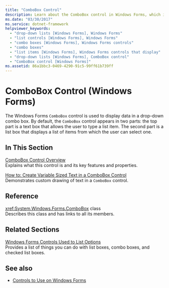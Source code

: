 ```yaml
---
title: "ComboBox Control"
description: Learn about the ComboBox control in Windows Forms, which is used to display data in a drop-down combo box.
ms.date: "03/30/2017"
ms.service: dotnet-framework
helpviewer_keywords: 
  - "drop-down lists [Windows Forms], Windows Forms"
  - "list controls [Windows Forms], Windows Forms"
  - "combo boxes [Windows Forms], Windows Forms controls"
  - "combo boxes"
  - "list items [Windows Forms], Windows Forms controls that display"
  - "drop-down lists [Windows Forms], ComboBox control"
  - "ComboBox control [Windows Forms]"
ms.assetid: 86a1bbc3-0469-4290-91c5-99ff61b739ff
---
```

# ComboBox Control (Windows Forms)

The Windows Forms `ComboBox` control is used to display data in a drop-down combo box. By default, the `ComboBox` control appears in two parts: the top part is a text box that allows the user to type a list item. The second part is a list box that displays a list of items from which the user can select one.  
  
## In This Section  

[ComboBox Control Overview](combobox-control-overview-windows-forms.md)\
Explains what this control is and its key features and properties.  
  
[How to: Create Variable Sized Text in a ComboBox Control](how-to-create-variable-sized-text-in-a-combobox-control.md)\
Demonstrates custom drawing of text in a `ComboBox` control.  
  
## Reference  

<xref:System.Windows.Forms.ComboBox> class  
Describes this class and has links to all its members.  
  
## Related Sections  

[Windows Forms Controls Used to List Options](windows-forms-controls-used-to-list-options.md)\
Provides a list of things you can do with list boxes, combo boxes, and checked list boxes.  
  
## See also

- [Controls to Use on Windows Forms](controls-to-use-on-windows-forms.md)
